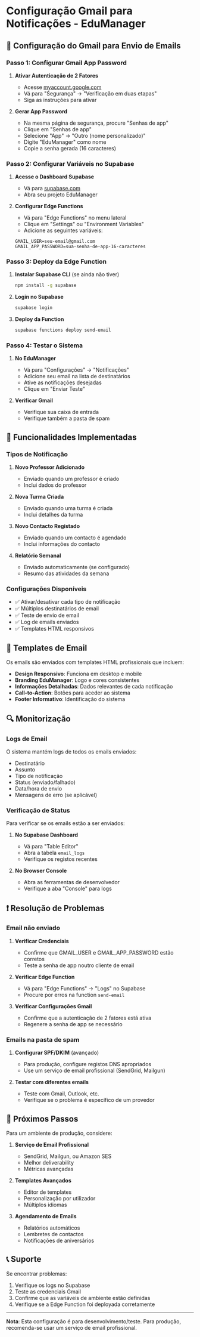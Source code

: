 # Configuração Gmail para Notificações - EduManager

## 📧 Configuração do Gmail para Envio de Emails

### Passo 1: Configurar Gmail App Password

1. **Ativar Autenticação de 2 Fatores**
   - Acesse [myaccount.google.com](https://myaccount.google.com)
   - Vá para "Segurança" → "Verificação em duas etapas"
   - Siga as instruções para ativar

2. **Gerar App Password**
   - Na mesma página de segurança, procure "Senhas de app"
   - Clique em "Senhas de app"
   - Selecione "App" → "Outro (nome personalizado)"
   - Digite "EduManager" como nome
   - Copie a senha gerada (16 caracteres)

### Passo 2: Configurar Variáveis no Supabase

1. **Acesse o Dashboard Supabase**
   - Vá para [supabase.com](https://supabase.com)
   - Abra seu projeto EduManager

2. **Configurar Edge Functions**
   - Vá para "Edge Functions" no menu lateral
   - Clique em "Settings" ou "Environment Variables"
   - Adicione as seguintes variáveis:

   ```
   GMAIL_USER=seu-email@gmail.com
   GMAIL_APP_PASSWORD=sua-senha-de-app-16-caracteres
   ```

### Passo 3: Deploy da Edge Function

1. **Instalar Supabase CLI** (se ainda não tiver)
   ```bash
   npm install -g supabase
   ```

2. **Login no Supabase**
   ```bash
   supabase login
   ```

3. **Deploy da Function**
   ```bash
   supabase functions deploy send-email
   ```

### Passo 4: Testar o Sistema

1. **No EduManager**
   - Vá para "Configurações" → "Notificações"
   - Adicione seu email na lista de destinatários
   - Ative as notificações desejadas
   - Clique em "Enviar Teste"

2. **Verificar Gmail**
   - Verifique sua caixa de entrada
   - Verifique também a pasta de spam

## 🔧 Funcionalidades Implementadas

### Tipos de Notificação

1. **Novo Professor Adicionado**
   - Enviado quando um professor é criado
   - Inclui dados do professor

2. **Nova Turma Criada**
   - Enviado quando uma turma é criada
   - Inclui detalhes da turma

3. **Novo Contacto Registado**
   - Enviado quando um contacto é agendado
   - Inclui informações do contacto

4. **Relatório Semanal**
   - Enviado automaticamente (se configurado)
   - Resumo das atividades da semana

### Configurações Disponíveis

- ✅ Ativar/desativar cada tipo de notificação
- ✅ Múltiplos destinatários de email
- ✅ Teste de envio de email
- ✅ Log de emails enviados
- ✅ Templates HTML responsivos

## 🎨 Templates de Email

Os emails são enviados com templates HTML profissionais que incluem:

- **Design Responsivo**: Funciona em desktop e mobile
- **Branding EduManager**: Logo e cores consistentes
- **Informações Detalhadas**: Dados relevantes de cada notificação
- **Call-to-Action**: Botões para aceder ao sistema
- **Footer Informativo**: Identificação do sistema

## 🔍 Monitorização

### Logs de Email

O sistema mantém logs de todos os emails enviados:
- Destinatário
- Assunto
- Tipo de notificação
- Status (enviado/falhado)
- Data/hora de envio
- Mensagens de erro (se aplicável)

### Verificação de Status

Para verificar se os emails estão a ser enviados:

1. **No Supabase Dashboard**
   - Vá para "Table Editor"
   - Abra a tabela `email_logs`
   - Verifique os registos recentes

2. **No Browser Console**
   - Abra as ferramentas de desenvolvedor
   - Verifique a aba "Console" para logs

## ❗ Resolução de Problemas

### Email não enviado

1. **Verificar Credenciais**
   - Confirme que GMAIL_USER e GMAIL_APP_PASSWORD estão corretos
   - Teste a senha de app noutro cliente de email

2. **Verificar Edge Function**
   - Vá para "Edge Functions" → "Logs" no Supabase
   - Procure por erros na function `send-email`

3. **Verificar Configurações Gmail**
   - Confirme que a autenticação de 2 fatores está ativa
   - Regenere a senha de app se necessário

### Emails na pasta de spam

1. **Configurar SPF/DKIM** (avançado)
   - Para produção, configure registos DNS apropriados
   - Use um serviço de email profissional (SendGrid, Mailgun)

2. **Testar com diferentes emails**
   - Teste com Gmail, Outlook, etc.
   - Verifique se o problema é específico de um provedor

## 🚀 Próximos Passos

Para um ambiente de produção, considere:

1. **Serviço de Email Profissional**
   - SendGrid, Mailgun, ou Amazon SES
   - Melhor deliverability
   - Métricas avançadas

2. **Templates Avançados**
   - Editor de templates
   - Personalização por utilizador
   - Múltiplos idiomas

3. **Agendamento de Emails**
   - Relatórios automáticos
   - Lembretes de contactos
   - Notificações de aniversários

## 📞 Suporte

Se encontrar problemas:

1. Verifique os logs no Supabase
2. Teste as credenciais Gmail
3. Confirme que as variáveis de ambiente estão definidas
4. Verifique se a Edge Function foi deployada corretamente

---

**Nota**: Esta configuração é para desenvolvimento/teste. Para produção, recomenda-se usar um serviço de email profissional.